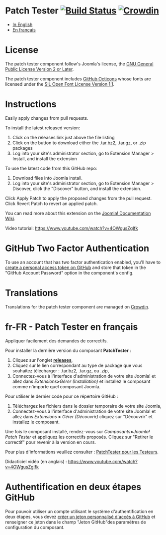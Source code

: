 Patch Tester [![Build Status](https://travis-ci.org/joomla-extensions/patchtester.png)](https://travis-ci.org/joomla-extensions/patchtester) [![Crowdin](https://d322cqt584bo4o.cloudfront.net/joomla-patchtester/localized.svg)](https://crowdin.com/project/joomla-patchtester)
=============

* [In English](#license)
* [En français](#translations)

License
=======
The patch tester component follow's Joomla's license, the [GNU General Public License Version 2 or Later](http://www.gnu.org/licenses/gpl-2.0.txt).

The patch tester component includes [GitHub Octicons](https://octicons.github.com/) whose fonts are licensed under the [SIL Open Font License Version 1.1](http://scripts.sil.org/OFL).

Instructions
============

Easily apply changes from pull requests.

To install the latest released version:

1. Click on the releases link just above the file listing
2. Click on the button to download either the .tar.bz2, .tar.gz, or .zip packages
3. Log into your site's administrator section, go to Extension Manager > Install, and install the extension

To use the latest code from this GitHub repo:

1. Download files into Joomla install.
2. Log into your site's administrator section, go to Extension Manager > Discover, click the "Discover" button, and install the extension.

Click Apply Patch to apply the proposed changes from the pull request.
Click Revert Patch to revert an applied patch.

You can read more about this extension on the [Joomla! Documentation Wiki](https://docs.joomla.org/Component_Patchtester_for_Testers).

Video tutorial:
https://www.youtube.com/watch?v=4OWgusZgIfk

GitHub Two Factor Authentication
=============

To use an account that has two factor authentication enabled, you'll have to [create a personal access token on GitHub](https://github.com/settings/applications) and store that token in the "GitHub Account Password" option in the component's config.

Translations
=============

Translations for the patch tester component are managed on [Crowdin](https://crowdin.com/project/joomla-patchtester).


fr-FR - Patch Tester en français
=============

Appliquer facilement des demandes de correctifs.

Pour installer la dernière version du composant **PatchTester** :

1. Cliquez sur l'onglet [**releases**](https://github.com/joomla-extensions/patchtester/releases),
2. Cliquez sur le lien correspondant au type de package que vous souhaitez télécharger : .tar.bz2, .tar.gz, ou .zip,
3. Connectez-vous à l'interface d'administration de votre site Joomla! et allez dans _Extensions_**>**_Gérer (Installation)_ et installez le composant comme n'importe quel composant Joomla.

Pour utiliser le dernier code pour ce répertoire GitHub :

1. Téléchargez les fichiers dans le dossier temporaire de votre site Joomla,
2. Connectez-vous à l'interface d'administration de votre site Joomla! et allez dans _Extensions_ **>** _Gérer (Découvrir)_ cliquez sur "Découvrir" et installez le composant.

Une fois le composant installé, rendez-vous sur _Composants_**>**_Joomla! Patch Tester_ et appliquez les correctifs proposés.
Cliquez sur "Retirer le correctif" pour revenir à la version en cours.

Pour plus d'informations veuillez consulter : [PatchTester pour les Testeurs](https://docs.joomla.org/Component_Patchtester_for_Testers/fr).

Didacticiel vidéo (en anglais) :
https://www.youtube.com/watch?v=4OWgusZgIfk

Authentification en deux étapes GitHub
=============
Pour pouvoir utiliser un compte utilisant le système d'authentification en deux étapes, vous devez [créer un jeton personnalisé d'accès à GitHub](https://github.com/settings/applications) et renseigner ce jeton dans le champ "Jeton GitHub"des paramètres de configuration du composant.
